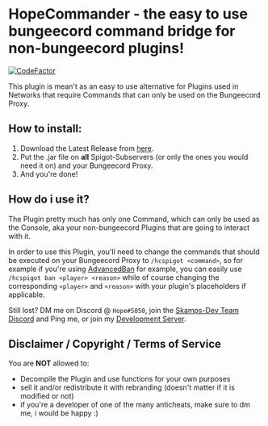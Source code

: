 # HopeCommander - the easy to use bungeecord command bridge for non-bungeecord plugins!
[![CodeFactor](https://www.codefactor.io/repository/github/hopefuls/hopecommander/badge)](https://www.codefactor.io/repository/github/hopefuls/hopecommander)

This plugin is mean't as an easy to use alternative for Plugins used in Networks that require Commands that can only be used on the Bungeecord Proxy.
## How to install:

 1. Download the Latest Release from [here](https://github.com/Hopefuls/HopeCommander/releases).
 2. Put the .jar file on **all** Spigot-Subservers (or only the ones you would need it on) and your Bungeecord Proxy.
 3. And you're done!
 
 ## How do i use it?
 The Plugin pretty much has only one Command, which can only be used as the Console, aka your non-bungeecord Plugins that are going to interact with it.
 
 In order to use this Plugin, you'll need to change the commands that should be executed on your Bungeecord Proxy to `/hcspigot <command>`, so for example if you're using [AdvancedBan](https://www.spigotmc.org/resources/advancedban.8695/) for example, you can easily use `/hcspigot ban <player> <reason>` while of course changing the corresponding `<player>` and `<reason>` with your plugin's placeholders if applicable.



Still lost? DM me on Discord @ `Hope#5050`, join the [Skamps-Dev Team Discord](https://discord.com/invite/ycDG6rS) and Ping me, or join my [Development Server](https://discord.gg/QHTVhaD).

 
 
 ## Disclaimer / Copyright / Terms of Service

You are **NOT** allowed to:
- Decompile the Plugin and use functions for your own purposes
- sell it and/or redistribute it with rebranding (doesn't matter if it is modified or not)
- if you're a developer of one of the many anticheats, make sure to dm me, i would be happy :)


